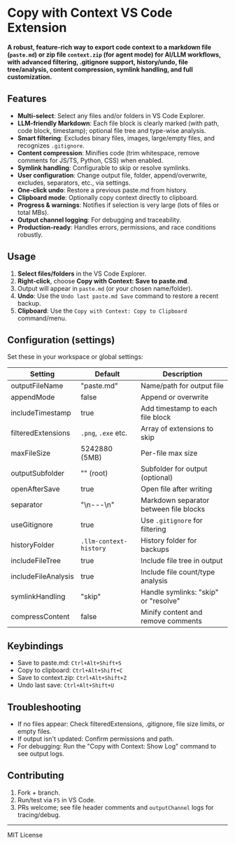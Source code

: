 # Copy with Context VS Code Extension

**A robust, feature-rich way to export code context to a markdown file (`paste.md`) or zip file `context.zip` (for agent mode) for AI/LLM workflows, with advanced filtering, .gitignore support, history/undo, file tree/analysis, content compression, symlink handling, and full customization.**

## Features

- **Multi-select**: Select any files and/or folders in VS Code Explorer.
- **LLM-friendly Markdown**: Each file block is clearly marked (with path, code block, timestamp); optional file tree and type-wise analysis.
- **Smart filtering**: Excludes binary files, images, large/empty files, and recognizes `.gitignore`.
- **Content compression**: Minifies code (trim whitespace, remove comments for JS/TS, Python, CSS) when enabled.
- **Symlink handling**: Configurable to skip or resolve symlinks.
- **User configuration**: Change output file, folder, append/overwrite, excludes, separators, etc., via settings.
- **One-click undo**: Restore a previous paste.md from history.
- **Clipboard mode**: Optionally copy context directly to clipboard.
- **Progress & warnings**: Notifies if selection is very large (lots of files or total MBs).
- **Output channel logging**: For debugging and traceability.
- **Production-ready**: Handles errors, permissions, and race conditions robustly.

## Usage

1. **Select files/folders** in the VS Code Explorer.
2. **Right-click**, choose **Copy with Context: Save to paste.md**.
3. Output will appear in `paste.md` (or your chosen name/folder).
4. **Undo**: Use the `Undo last paste.md Save` command to restore a recent backup.
5. **Clipboard**: Use the `Copy with Context: Copy to Clipboard` command/menu.

## Configuration (settings)

Set these in your workspace or global settings:

| Setting                         | Default                 | Description                                 |
|----------------------------------|-------------------------|---------------------------------------------|
| outputFileName                   | "paste.md"              | Name/path for output file                   |
| appendMode                       | false                   | Append or overwrite                         |
| includeTimestamp                 | true                    | Add timestamp to each file block            |
| filteredExtensions               | `.png`, `.exe` etc.     | Array of extensions to skip                 |
| maxFileSize                      | 5242880 (5MB)           | Per-file max size                           |
| outputSubfolder                  | "" (root)               | Subfolder for output (optional)             |
| openAfterSave                    | true                    | Open file after writing                     |
| separator                        | "\n---\n"               | Markdown separator between file blocks      |
| useGitignore                     | true                    | Use `.gitignore` for filtering              |
| historyFolder                    | `.llm-context-history`  | History folder for backups                  |
| includeFileTree                  | true                    | Include file tree in output                 |
| includeFileAnalysis              | true                    | Include file count/type analysis            |
| symlinkHandling                  | "skip"                  | Handle symlinks: "skip" or "resolve"        |
| compressContent                  | false                   | Minify content and remove comments          |

## Keybindings

- Save to paste.md: `Ctrl+Alt+Shift+S`
- Copy to clipboard: `Ctrl+Alt+Shift+C`
- Save to context.zip: `Ctrl+Alt+Shift+Z`
- Undo last save: `Ctrl+Alt+Shift+U`

## Troubleshooting

- If no files appear: Check filteredExtensions, .gitignore, file size limits, or empty files.
- If output isn't updated: Confirm permissions and path.
- For debugging: Run the "Copy with Context: Show Log" command to see output logs.

## Contributing

1. Fork + branch.
2. Run/test via `F5` in VS Code.
3. PRs welcome; see file header comments and `outputChannel` logs for tracing/debug.

---

MIT License  